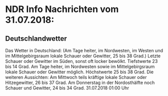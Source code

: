 # NDR Info Nachrichten vom 31.07.2018:


## Deutschlandwetter
Das Wetter in Deutschland:
(Am Tage heiter, im Nordwesten, im Westen und im Mittelgebirgsraum lokale Schauer oder Gewitter, 25 bis 38 Grad.) Letzte Schauer oder Gewitter im Süden, sonst oft locker bewölkt. Tiefstwerte 23 bis 14 Grad. Am Tage heiter, im Nordwesten sowie im Mittelgebirgsraum lokale Schauer oder Gewitter möglich. Höchstwerte 25 bis 38 Grad. Die weiteren Aussichten: Am Mittwoch teils kräftige lokale Schauer oder Hitzegewitter, 26 bis 37 Grad. Am Donnerstag in der Nordosthälfte noch Schauer und Gewitter, 24 bis 34 Grad. 31.07.2018 01:00 Uhr 
